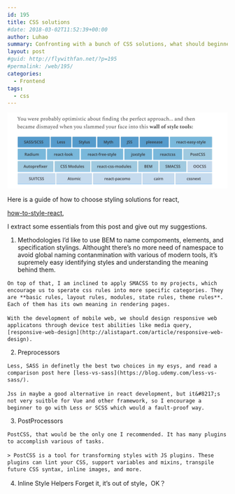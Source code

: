 ```yaml
---
id: 195
title: CSS solutions
#date: 2018-03-02T11:52:39+00:00
author: Luhao
summary: Confronting with a bunch of CSS solutions, what should beginners to chose?
layout: post
#guid: http://flywithfan.net/?p=195
#permalink: /web/195/
categories:
  - Frontend
tags:
  - css
---
```

![](/assets/img/uploads/2018/WechatIMG4.jpeg)

Here is a guide of how to choose styling solutions for react,
  
[how-to-style-react](https://www.javascriptstuff.com/how-to-style-react/),
  
I extract some essentials from this post and give out my suggestions.

  1. Methodologies 
    I&#8217;d like to use BEM to name compoments, elements, and specification stylings. Althought there&#8217;s no more need of namespace to avoid global naming contanmination with various of modern tools, it&#8217;s supremely easy identifying styles and understanding the meaning behind them.
    
    On top of that, I am inclined to apply SMACSS to my projects, which encourage us to sperate css rules into more specific categories. They are **basic rules, layout rules, modules, state rules, theme rules**. Each of them has its own meaning in rendering pages.
    
    With the development of mobile web, we should design responsive web applicatons through device test abilities like media query, [responsive-web-design](http://alistapart.com/article/responsive-web-design).

  2. Preprocessors
    
    Less, SASS in definetly the best two choices in my esys, and read a comparison post here [less-vs-sass](https://blog.udemy.com/less-vs-sass/).
  
    Jss in maybe a good alternative in react development, but it&#8217;s not very suitble for Vue and other framework, so I encourage a beginner to go with Less or SCSS which would a fault-proof way.

  3. PostProcessors
    
    PostCSS, that would be the only one I recommended. It has many plugins to accomplish various of tasks.
    
    > PostCSS is a tool for transforming styles with JS plugins. These plugins can lint your CSS, support variables and mixins, transpile future CSS syntax, inline images, and more. 

  4. Inline Style Helpers 
    Forget it, it&#8217;s out of style，OK？